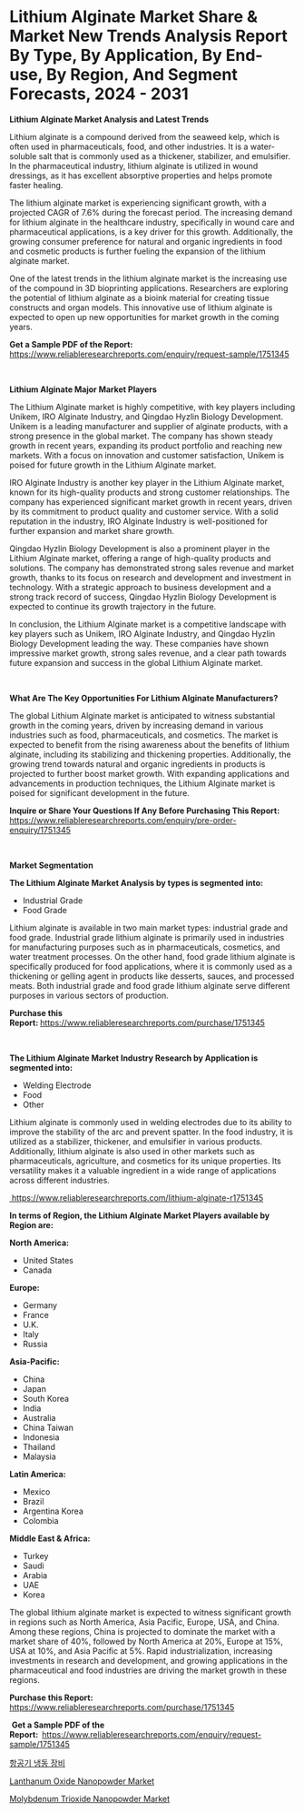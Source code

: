<p><h1>Lithium Alginate Market Share & Market New Trends Analysis Report By Type, By Application, By End-use, By Region, And Segment Forecasts, 2024 - 2031</h1></p><p><strong>Lithium Alginate Market Analysis and Latest Trends</strong></p>
<p><p>Lithium alginate is a compound derived from the seaweed kelp, which is often used in pharmaceuticals, food, and other industries. It is a water-soluble salt that is commonly used as a thickener, stabilizer, and emulsifier. In the pharmaceutical industry, lithium alginate is utilized in wound dressings, as it has excellent absorptive properties and helps promote faster healing.</p><p>The lithium alginate market is experiencing significant growth, with a projected CAGR of 7.6% during the forecast period. The increasing demand for lithium alginate in the healthcare industry, specifically in wound care and pharmaceutical applications, is a key driver for this growth. Additionally, the growing consumer preference for natural and organic ingredients in food and cosmetic products is further fueling the expansion of the lithium alginate market.</p><p>One of the latest trends in the lithium alginate market is the increasing use of the compound in 3D bioprinting applications. Researchers are exploring the potential of lithium alginate as a bioink material for creating tissue constructs and organ models. This innovative use of lithium alginate is expected to open up new opportunities for market growth in the coming years.</p></p>
<p><strong>Get a Sample PDF of the Report:&nbsp;</strong> <a href="https://www.reliableresearchreports.com/enquiry/request-sample/1751345">https://www.reliableresearchreports.com/enquiry/request-sample/1751345</a></p>
<p>&nbsp;</p>
<p><strong>Lithium Alginate Major Market Players</strong></p>
<p><p>The Lithium Alginate market is highly competitive, with key players including Unikem, IRO Alginate Industry, and Qingdao Hyzlin Biology Development. Unikem is a leading manufacturer and supplier of alginate products, with a strong presence in the global market. The company has shown steady growth in recent years, expanding its product portfolio and reaching new markets. With a focus on innovation and customer satisfaction, Unikem is poised for future growth in the Lithium Alginate market.</p><p>IRO Alginate Industry is another key player in the Lithium Alginate market, known for its high-quality products and strong customer relationships. The company has experienced significant market growth in recent years, driven by its commitment to product quality and customer service. With a solid reputation in the industry, IRO Alginate Industry is well-positioned for further expansion and market share growth.</p><p>Qingdao Hyzlin Biology Development is also a prominent player in the Lithium Alginate market, offering a range of high-quality products and solutions. The company has demonstrated strong sales revenue and market growth, thanks to its focus on research and development and investment in technology. With a strategic approach to business development and a strong track record of success, Qingdao Hyzlin Biology Development is expected to continue its growth trajectory in the future.</p><p>In conclusion, the Lithium Alginate market is a competitive landscape with key players such as Unikem, IRO Alginate Industry, and Qingdao Hyzlin Biology Development leading the way. These companies have shown impressive market growth, strong sales revenue, and a clear path towards future expansion and success in the global Lithium Alginate market.</p></p>
<p>&nbsp;</p>
<p><strong>What Are The Key Opportunities For Lithium Alginate Manufacturers?</strong></p>
<p><p>The global Lithium Alginate market is anticipated to witness substantial growth in the coming years, driven by increasing demand in various industries such as food, pharmaceuticals, and cosmetics. The market is expected to benefit from the rising awareness about the benefits of lithium alginate, including its stabilizing and thickening properties. Additionally, the growing trend towards natural and organic ingredients in products is projected to further boost market growth. With expanding applications and advancements in production techniques, the Lithium Alginate market is poised for significant development in the future.</p></p>
<p><strong>Inquire or Share Your Questions If Any Before Purchasing This Report:</strong> <a href="https://www.reliableresearchreports.com/enquiry/pre-order-enquiry/1751345">https://www.reliableresearchreports.com/enquiry/pre-order-enquiry/1751345</a></p>
<p>&nbsp;</p>
<p><strong>Market Segmentation</strong></p>
<p><strong>The Lithium Alginate Market Analysis by types is segmented into:</strong></p>
<p><ul><li>Industrial Grade</li><li>Food Grade</li></ul></p>
<p><p>Lithium alginate is available in two main market types: industrial grade and food grade. Industrial grade lithium alginate is primarily used in industries for manufacturing purposes such as in pharmaceuticals, cosmetics, and water treatment processes. On the other hand, food grade lithium alginate is specifically produced for food applications, where it is commonly used as a thickening or gelling agent in products like desserts, sauces, and processed meats. Both industrial grade and food grade lithium alginate serve different purposes in various sectors of production.</p></p>
<p><strong>Purchase this Report:&nbsp;</strong><a href="https://www.reliableresearchreports.com/purchase/1751345">https://www.reliableresearchreports.com/purchase/1751345</a></p>
<p>&nbsp;</p>
<p><strong>The Lithium Alginate Market Industry Research by Application is segmented into:</strong></p>
<p><ul><li>Welding Electrode</li><li>Food</li><li>Other</li></ul></p>
<p><p>Lithium alginate is commonly used in welding electrodes due to its ability to improve the stability of the arc and prevent spatter. In the food industry, it is utilized as a stabilizer, thickener, and emulsifier in various products. Additionally, lithium alginate is also used in other markets such as pharmaceuticals, agriculture, and cosmetics for its unique properties. Its versatility makes it a valuable ingredient in a wide range of applications across different industries.</p></p>
<p><a href="https://www.reliableresearchreports.com/lithium-alginate-r1751345">&nbsp;https://www.reliableresearchreports.com/lithium-alginate-r1751345</a></p>
<p><strong>In terms of Region, the Lithium Alginate Market Players available by Region are:</strong></p>
<p>
    <p> <strong> North America: </strong>
        <ul>
            <li>United States</li>
            <li>Canada</li>
        </ul>
        </p> 
    <p> <strong> Europe: </strong>
        <ul>
            <li>Germany</li>
            <li>France</li>
            <li>U.K.</li>
            <li>Italy</li>
            <li>Russia</li>
        </ul>
        </p> 
    <p> <strong> Asia-Pacific: </strong>
        <ul>
            <li>China</li>
            <li>Japan</li>
            <li>South Korea</li>
            <li>India</li>
            <li>Australia</li>
            <li>China Taiwan</li>
            <li>Indonesia</li>
            <li>Thailand</li>
            <li>Malaysia</li>
        </ul>
        </p> 
    <p> <strong> Latin America: </strong>
        <ul>
            <li>Mexico</li>
            <li>Brazil</li>
            <li>Argentina Korea</li>
            <li>Colombia</li>
        </ul>
        </p> 
    <p> <strong> Middle East & Africa: </strong>
        <ul>
            <li>Turkey</li>
            <li>Saudi</li>
            <li>Arabia</li>
            <li>UAE</li>
            <li>Korea</li>
        </ul>
    </p>
    </p>
<p><p>The global lithium alginate market is expected to witness significant growth in regions such as North America, Asia Pacific, Europe, USA, and China. Among these regions, China is projected to dominate the market with a market share of 40%, followed by North America at 20%, Europe at 15%, USA at 10%, and Asia Pacific at 5%. Rapid industrialization, increasing investments in research and development, and growing applications in the pharmaceutical and food industries are driving the market growth in these regions.</p></p>
<p><strong>Purchase this Report: </strong><a href="https://www.reliableresearchreports.com/purchase/1751345">https://www.reliableresearchreports.com/purchase/1751345</a></p>
<p>&nbsp;<strong>Get a Sample PDF of the Report:&nbsp;&nbsp;</strong><a href="https://www.reliableresearchreports.com/enquiry/request-sample/1751345">https://www.reliableresearchreports.com/enquiry/request-sample/1751345</a></p>
<p><strong></strong></p>
<p><p><a href="https://github.com/Nicolasrown5/Market-Research-Report-List-1/blob/main/7453039119745.md">항공기 냉동 장비</a></p><p><a href="https://github.com/bznecsdb5/Market-Research-Report-List-1/blob/main/lanthanum-oxide-nanopowder-market.md">Lanthanum Oxide Nanopowder Market</a></p><p><a href="https://github.com/maesanjaya8/Market-Research-Report-List-1/blob/main/molybdenum-trioxide-nanopowder-market.md">Molybdenum Trioxide Nanopowder Market</a></p></p>